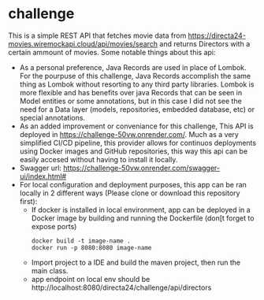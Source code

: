# challenge

This is a simple REST API that fetches movie data from https://directa24-movies.wiremockapi.cloud/api/movies/search and returns Directors with a certain ammount of movies.
Some notable things about this api:

- As a personal preference, Java Records are used in place of Lombok. For the pourpuse of this challenge, Java Records accomplish the same thing as Lombok without resorting to any third party libraries. Lombok is more flexible and has benefits over java Records that can be seen in Model entities or some annotations, but in this case I did not see the need for a Data layer (models, repositories, embedded database, etc) or special annotations.
- As an added improvement or conveniance for this challenge, This API is deployed in https://challenge-50vw.onrender.com/. Much as a very simplified CI/CD pipeline, this provider allows for continuos deployments using Docker images and GitHub repositories, this way this api can be easily accesed without having to install it locally.
- Swagger url: https://challenge-50vw.onrender.com/swagger-ui/index.html#
- For local configuration and deployment purposes, this app can be ran locally in 2 different ways (Please clone or download this repository first):
  - If docker is installed in local environment, app can be deployed in a Docker image by building and running the Dockerfile (don[t forget to expose ports)
     ```
     docker build -t image-name .
     docker run -p 8080:8080 image-name
    ```
  - Import project to a IDE and build the maven project, then run the main class.
  - app endpoint on local env should be http://localhost:8080/directa24/challenge/api/directors
